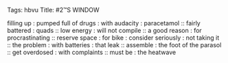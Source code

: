 Tags: hbvu
Title: #2™S WINDOW
  
filling up : pumped full of drugs : with audacity : paracetamol :: fairly battered : quads :: low energy : will not compile :: a good reason : for procrastinating :: reserve space : for bike : consider seriously : not taking it :: the problem : with batteries : that leak :: assemble : the foot of the parasol :: get overdosed : with complaints :: must be : the heatwave